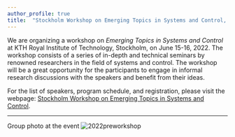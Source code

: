 ```yaml
---
author_profile: true
title:  "Stockholm Workshop on Emerging Topics in Systems and Control, June 15-16, 2022"
---
```


We are organizing a workshop on *Emerging Topics in Systems and Control* at KTH Royal Institute of Technology, Stockholm, on June 15-16, 2022. The workshop consists of a series of in-depth and technical seminars by renowned researchers in the field of systems and control.
The workshop will be a great opportunity for the participants to engage in informal research discussions with the speakers and benefit from their ideas.

For the list of speakers, program schedule, and registration, please visit the webpage: [Stockholm Workshop on Emerging Topics in Systems and Control](https://sites.google.com/view/emerging-topics-system-control/home).

-------------------------
Group photo at the event
![2022preworkshop](../assets/2022Stockholm-PreWorkshop.jpg)
